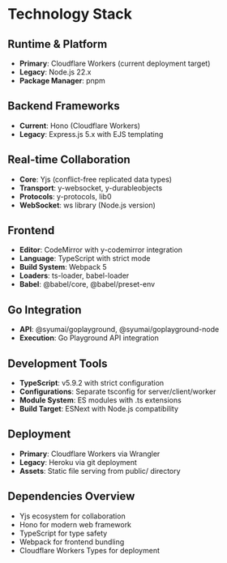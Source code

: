 # Technology Stack

## Runtime & Platform
- **Primary**: Cloudflare Workers (current deployment target)
- **Legacy**: Node.js 22.x 
- **Package Manager**: pnpm

## Backend Frameworks
- **Current**: Hono (Cloudflare Workers)
- **Legacy**: Express.js 5.x with EJS templating

## Real-time Collaboration
- **Core**: Yjs (conflict-free replicated data types)
- **Transport**: y-websocket, y-durableobjects
- **Protocols**: y-protocols, lib0
- **WebSocket**: ws library (Node.js version)

## Frontend
- **Editor**: CodeMirror with y-codemirror integration
- **Language**: TypeScript with strict mode
- **Build System**: Webpack 5
- **Loaders**: ts-loader, babel-loader
- **Babel**: @babel/core, @babel/preset-env

## Go Integration
- **API**: @syumai/goplayground, @syumai/goplayground-node
- **Execution**: Go Playground API integration

## Development Tools
- **TypeScript**: v5.9.2 with strict configuration
- **Configurations**: Separate tsconfig for server/client/worker
- **Module System**: ES modules with .ts extensions
- **Build Target**: ESNext with Node.js compatibility

## Deployment
- **Primary**: Cloudflare Workers via Wrangler
- **Legacy**: Heroku via git deployment
- **Assets**: Static file serving from public/ directory

## Dependencies Overview
- Yjs ecosystem for collaboration
- Hono for modern web framework
- TypeScript for type safety
- Webpack for frontend bundling
- Cloudflare Workers Types for deployment
